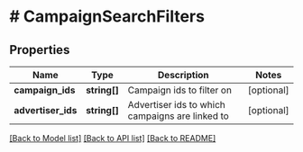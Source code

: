 # # CampaignSearchFilters

## Properties

Name | Type | Description | Notes
------------ | ------------- | ------------- | -------------
**campaign_ids** | **string[]** | Campaign ids to filter on | [optional]
**advertiser_ids** | **string[]** | Advertiser ids to which campaigns are linked to | [optional]

[[Back to Model list]](../../README.md#models) [[Back to API list]](../../README.md#endpoints) [[Back to README]](../../README.md)
